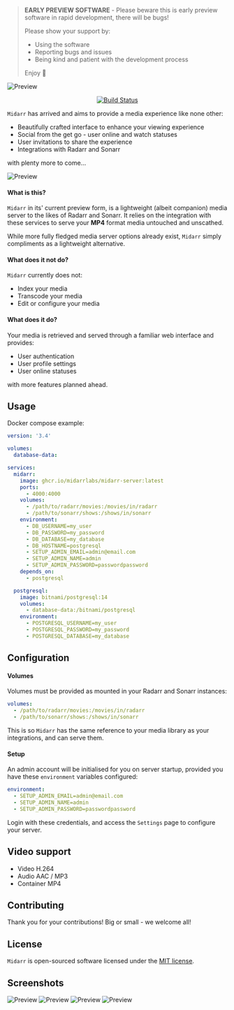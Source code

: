 > **EARLY PREVIEW SOFTWARE** -
> Please beware this is early preview software in rapid development, there will be bugs!
>
> Please show your support by:
> * Using the software
> * Reporting bugs and issues
> * Being kind and patient with the development process
>
> Enjoy 🎉

![Preview](docs/Midarr-light.png)

<div align="center">
    <a href="https://github.com/midarrlabs/midarr-server/actions/workflows/master.yml"><img src="https://github.com/midarrlabs/midarr-server/actions/workflows/master.yml/badge.svg" alt="Build Status"></a>
</div>

`Midarr` has arrived and aims to provide a media experience like none other:

* Beautifully crafted interface to enhance your viewing experience
* Social from the get go - user online and watch statuses
* User invitations to share the experience
* Integrations with Radarr and Sonarr

with plenty more to come...

![Preview](docs/home.png)

#### What is this?

`Midarr` in its' current preview form, is a lightweight (albeit companion) media server to the likes of Radarr and Sonarr. It relies on the integration with these services to serve your **MP4** format media untouched and unscathed.

While more fully fledged media server options already exist, `Midarr` simply compliments as a lightweight alternative.

#### What does it not do?

`Midarr` currently does not:
* Index your media
* Transcode your media
* Edit or configure your media

#### What does it do?

Your media is retrieved and served through a familiar web interface and provides:
* User authentication
* User profile settings
* User online statuses

with more features planned ahead.

## Usage

Docker compose example:

```yaml
version: '3.4'

volumes:
  database-data:

services:
  midarr:
    image: ghcr.io/midarrlabs/midarr-server:latest
    ports:
      - 4000:4000
    volumes:
      - /path/to/radarr/movies:/movies/in/radarr
      - /path/to/sonarr/shows:/shows/in/sonarr
    environment:
      - DB_USERNAME=my_user
      - DB_PASSWORD=my_password
      - DB_DATABASE=my_database
      - DB_HOSTNAME=postgresql
      - SETUP_ADMIN_EMAIL=admin@email.com
      - SETUP_ADMIN_NAME=admin
      - SETUP_ADMIN_PASSWORD=passwordpassword
    depends_on:
      - postgresql

  postgresql:
    image: bitnami/postgresql:14
    volumes:
      - database-data:/bitnami/postgresql
    environment:
      - POSTGRESQL_USERNAME=my_user
      - POSTGRESQL_PASSWORD=my_password
      - POSTGRESQL_DATABASE=my_database
```

## Configuration

#### Volumes

Volumes must be provided as mounted in your Radarr and Sonarr instances:
```yaml
volumes:
  - /path/to/radarr/movies:/movies/in/radarr
  - /path/to/sonarr/shows:/shows/in/sonarr
```
This is so `Midarr` has the same reference to your media library as your integrations, and can serve them.

#### Setup

An admin account will be initialised for you on server startup, provided you have these `environment` variables configured:
```yaml
environment:
  - SETUP_ADMIN_EMAIL=admin@email.com
  - SETUP_ADMIN_NAME=admin
  - SETUP_ADMIN_PASSWORD=passwordpassword
```
Login with these credentials, and access the `Settings` page to configure your server.

## Video support

* Video H.264
* Audio AAC / MP3
* Container MP4

## Contributing

Thank you for your contributions! Big or small - we welcome all!

## License

`Midarr` is open-sourced software licensed under the [MIT license](LICENSE).

## Screenshots

![Preview](docs/online.png)
![Preview](docs/series.png)
![Preview](docs/movie.png)
![Preview](docs/player.png)
